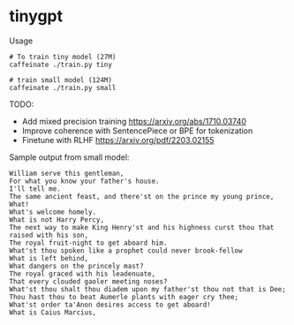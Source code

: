 # tinygpt
Usage 
```
# To train tiny model (27M) 
caffeinate ./train.py tiny

# train small model (124M)
caffeinate ./train.py small
```

TODO: 
* Add mixed precision training https://arxiv.org/abs/1710.03740
* Improve coherence with SentencePiece or BPE for tokenization
* Finetune with RLHF https://arxiv.org/pdf/2203.02155

Sample output from small model:
```
William serve this gentleman,
For what you know your father's house.
I'll tell me.
The same ancient feast, and there'st on the prince my young prince,
What!
What's welcome homely.
What is not Harry Percy,
The next way to make King Henry'st and his highness curst thou that raised with his son,
The royal fruit-night to get aboard him.
What'st thou spoken like a prophet could never brook-fellow
What is left behind,
What dangers on the princely mast?
The royal graced with his leadenuate,
That every clouded gaoler meeting noses?
What'st thou shalt thou diadem upon my father'st thou not that is Dee;
Thou hast thou to beat Aumerle plants with eager cry thee;
What'st order ta'Anon desires access to get aboard!
What is Caius Marcius,
```
